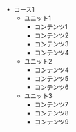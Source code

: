 - コース1
  - ユニット1
    - コンテンツ1
    - コンテンツ2
    - コンテンツ3
    - コンテンツ4
  - ユニット2
    - コンテンツ4
    - コンテンツ5
    - コンテンツ6
  - ユニット3
    - コンテンツ7
    - コンテンツ8
    - コンテンツ9
